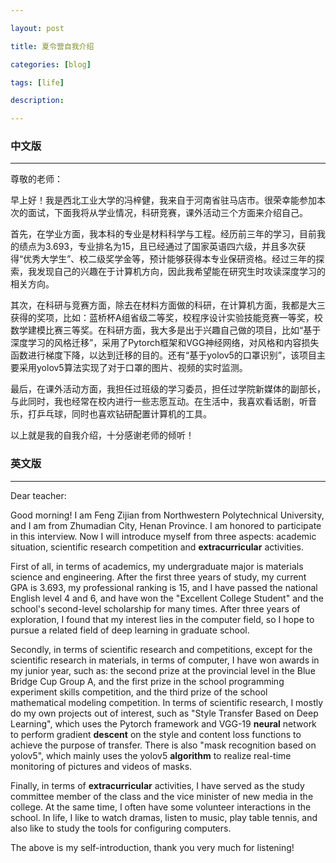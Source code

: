 ```yaml
---

layout: post

title: 夏令营自我介绍

categories: [blog]

tags: [life]

description: 

---
```




### 中文版

---

尊敬的老师：

早上好！我是西北工业大学的冯梓健，我来自于河南省驻马店市。很荣幸能参加本次的面试，下面我将从学业情况，科研竞赛，课外活动三个方面来介绍自己。

首先，在学业方面，我本科的专业是材料科学与工程。经历前三年的学习，目前我的绩点为3.693，专业排名为15，且已经通过了国家英语四六级，并且多次获得“优秀大学生”、校二级奖学金等，预计能够获得本专业保研资格。经过三年的探索，我发现自己的兴趣在于计算机方向，因此我希望能在研究生时攻读深度学习的相关方向。

其次，在科研与竞赛方面，除去在材料方面做的科研，在计算机方面，我都是大三获得的奖项，比如：蓝桥杯A组省级二等奖，校程序设计实验技能竞赛一等奖，校数学建模比赛三等奖。在科研方面，我大多是出于兴趣自己做的项目，比如“基于深度学习的风格迁移”，采用了Pytorch框架和VGG神经网络，对风格和内容损失函数进行梯度下降，以达到迁移的目的。还有“基于yolov5的口罩识别”，该项目主要采用yolov5算法实现了对于口罩的图片、视频的实时监测。

最后，在课外活动方面，我担任过班级的学习委员，担任过学院新媒体的副部长，与此同时，我也经常在校内进行一些志愿互动。在生活中，我喜欢看话剧，听音乐，打乒乓球，同时也喜欢钻研配置计算机的工具。

以上就是我的自我介绍，十分感谢老师的倾听！



### 英文版

---

Dear teacher:

Good morning! I am Feng Zijian from Northwestern Polytechnical University, and I am from Zhumadian City, Henan Province. I am honored to participate in this interview. Now I will introduce myself from three aspects: academic situation, scientific research competition and **extracurricular** activities.

First of all, in terms of academics, my undergraduate major is materials science and engineering. After the first three years of study, my current GPA is 3.693, my professional ranking is 15, and I have passed the national English level 4 and 6, and have won the "Excellent College Student" and the school's second-level scholarship for many times.  After three years of exploration, I found that my interest lies in the computer field, so I hope to pursue a related field of deep learning in graduate school.

Secondly, in terms of scientific research and competitions, except for the scientific research in materials, in terms of computer, I have won awards in my junior year, such as: the second prize at the provincial level in the Blue Bridge Cup Group A, and the first prize in the school programming experiment skills competition, and the third prize of the school mathematical modeling competition. In terms of scientific research, I mostly do my own projects out of interest, such as "Style Transfer Based on Deep Learning", which uses the Pytorch framework and VGG-19 **neural** network to perform gradient **descent** on the style and content loss functions to achieve the purpose of transfer. There is also "mask recognition based on yolov5", which mainly uses the yolov5 **algorithm** to realize real-time monitoring of pictures and videos of masks.

Finally, in terms of **extracurricular** activities, I have served as the study committee member of the class and the vice minister of new media in the college. At the same time, I often have some volunteer interactions in the school. In life, I like to watch dramas, listen to music, play table tennis, and also like to study the tools for configuring computers.

The above is my self-introduction, thank you very much for listening!
